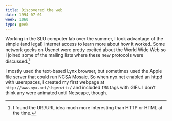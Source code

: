 ```yaml
---
title: Discovered the web
date: 1994-07-01
week: 1060
type: geek
---
```


Working in the SLU computer lab over the summer, I took advantage of the simple (and legal) internet access to learn more about how it worked. Some network geeks on Usenet were pretty excited about the World Wide Web so I joined some of the mailing lists where these new protocols were discussed.[^www]

[^www]: I found the URI/URL idea much more interesting than HTTP or HTML at the time.

I mostly used the text-based Lynx browser, but sometimes used the Apple file server that could run NCSA Mosaic. So when nyx.net enabled an httpd with userspaces, I created my first webpage at `http://www.nyx.net/~hgerwitz/` and included `IMG` tags with GIFs. I don’t think any were animated until Netscape, though.
